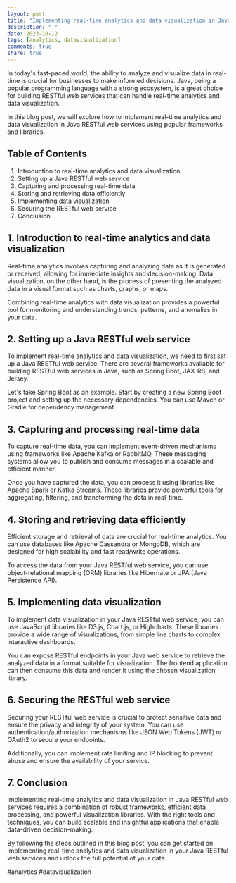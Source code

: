 ```yaml
---
layout: post
title: "Implementing real-time analytics and data visualization in Java RESTful web services"
description: " "
date: 2023-10-12
tags: [analytics, datavisualization]
comments: true
share: true
---
```


In today's fast-paced world, the ability to analyze and visualize data in real-time is crucial for businesses to make informed decisions. Java, being a popular programming language with a strong ecosystem, is a great choice for building RESTful web services that can handle real-time analytics and data visualization.

In this blog post, we will explore how to implement real-time analytics and data visualization in Java RESTful web services using popular frameworks and libraries.

## Table of Contents
1. Introduction to real-time analytics and data visualization
2. Setting up a Java RESTful web service
3. Capturing and processing real-time data
4. Storing and retrieving data efficiently
5. Implementing data visualization
6. Securing the RESTful web service
7. Conclusion

## 1. Introduction to real-time analytics and data visualization
Real-time analytics involves capturing and analyzing data as it is generated or received, allowing for immediate insights and decision-making. Data visualization, on the other hand, is the process of presenting the analyzed data in a visual format such as charts, graphs, or maps.

Combining real-time analytics with data visualization provides a powerful tool for monitoring and understanding trends, patterns, and anomalies in your data.

## 2. Setting up a Java RESTful web service
To implement real-time analytics and data visualization, we need to first set up a Java RESTful web service. There are several frameworks available for building RESTful web services in Java, such as Spring Boot, JAX-RS, and Jersey.

Let's take Spring Boot as an example. Start by creating a new Spring Boot project and setting up the necessary dependencies. You can use Maven or Gradle for dependency management.

## 3. Capturing and processing real-time data
To capture real-time data, you can implement event-driven mechanisms using frameworks like Apache Kafka or RabbitMQ. These messaging systems allow you to publish and consume messages in a scalable and efficient manner.

Once you have captured the data, you can process it using libraries like Apache Spark or Kafka Streams. These libraries provide powerful tools for aggregating, filtering, and transforming the data in real-time.

## 4. Storing and retrieving data efficiently
Efficient storage and retrieval of data are crucial for real-time analytics. You can use databases like Apache Cassandra or MongoDB, which are designed for high scalability and fast read/write operations.

To access the data from your Java RESTful web service, you can use object-relational mapping (ORM) libraries like Hibernate or JPA (Java Persistence API).

## 5. Implementing data visualization
To implement data visualization in your Java RESTful web service, you can use JavaScript libraries like D3.js, Chart.js, or Highcharts. These libraries provide a wide range of visualizations, from simple line charts to complex interactive dashboards.

You can expose RESTful endpoints in your Java web service to retrieve the analyzed data in a format suitable for visualization. The frontend application can then consume this data and render it using the chosen visualization library.

## 6. Securing the RESTful web service
Securing your RESTful web service is crucial to protect sensitive data and ensure the privacy and integrity of your system. You can use authentication/authorization mechanisms like JSON Web Tokens (JWT) or OAuth2 to secure your endpoints.

Additionally, you can implement rate limiting and IP blocking to prevent abuse and ensure the availability of your service.

## 7. Conclusion
Implementing real-time analytics and data visualization in Java RESTful web services requires a combination of robust frameworks, efficient data processing, and powerful visualization libraries. With the right tools and techniques, you can build scalable and insightful applications that enable data-driven decision-making.

By following the steps outlined in this blog post, you can get started on implementing real-time analytics and data visualization in your Java RESTful web services and unlock the full potential of your data.

#analytics #datavisualization